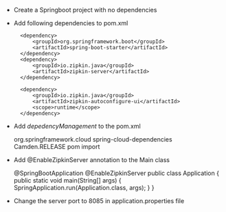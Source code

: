 * Create a Springboot project with no dependencies

* Add following dependencies to pom.xml

		<dependency>
			<groupId>org.springframework.boot</groupId>
			<artifactId>spring-boot-starter</artifactId>
		</dependency>
		<dependency>
			<groupId>io.zipkin.java</groupId>
			<artifactId>zipkin-server</artifactId>
		</dependency>

		<dependency>
			<groupId>io.zipkin.java</groupId>
			<artifactId>zipkin-autoconfigure-ui</artifactId>
			<scope>runtime</scope>
		</dependency>

* Add *depedencyManagement* to the pom.xml

	<dependencyManagement>
		<dependencies>
			<dependency>
				<groupId>org.springframework.cloud</groupId>
				<artifactId>spring-cloud-dependencies</artifactId>
				<version>Camden.RELEASE</version>
				<type>pom</type>
				<scope>import</scope>
			</dependency>
		</dependencies>
	</dependencyManagement>

* Add @EnableZipkinServer annotation to the Main class

	@SpringBootApplication
	@EnableZipkinServer
	public class Application {
	public static void main(String[] args) {
		SpringApplication.run(Application.class, args);
	}
	}


* Change the server port to 8085 in application.properties file
 
